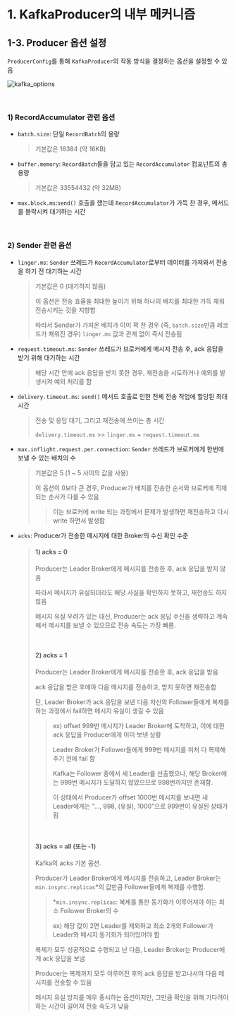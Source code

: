 # 1. KafkaProducer의 내부 메커니즘

## 1-3. Producer 옵션 설정

`ProducerConfig`를 통해 `KafkaProducer`의 작동 방식을 결정하는 옵션을 설정할 수 있음

<img alt="kafka_options" src="https://github.com/jvnlee/kafka-practice/assets/76623442/9b20be72-db48-4965-999c-09c8b93322ce">

&nbsp;

### 1) RecordAccumulator 관련 옵션

- `batch.size`: 단일 `RecordBatch`의 용량

    > 기본값은 16384 (약 16KB)

- `buffer.memory`: `RecordBatch`들을 담고 있는 `RecordAccumulator` 컴포넌트의 총 용량

    > 기본값은 33554432 (약 32MB)

- `max.block.ms`:`send()` 호출을 했는데 `RecordAccumulator`가 가득 찬 경우, 메서드를 블락시켜 대기하는 시간

&nbsp;

### 2) Sender 관련 옵션

- `linger.ms`: `Sender` 쓰레드가 `RecordAccumulator`로부터 데이터를 가져와서 전송을 하기 전 대기하는 시간

    > 기본값은 0 (대기하지 않음)
    > 
    > 이 옵션은 전송 효율을 최대한 높이기 위해 하나의 배치를 최대한 가득 채워 전송시키는 것을 지향함
    > 
    > 따라서 Sender가 가져온 배치가 이미 꽉 찬 경우 (즉, `batch.size`만큼 레코드가 채워진 경우) `linger.ms` 값과 관계 없이 즉시 전송됨

- `request.timeout.ms`: `Sender` 쓰레드가 브로커에게 메시지 전송 후, ack 응답을 받기 위해 대기하는 시간

  > 해당 시간 안에 ack 응답을 받지 못한 경우, 재전송을 시도하거나 예외를 발생시켜 예외 처리를 함

- `delivery.timeout.ms`: `send()` 메서드 호출로 인한 전체 전송 작업에 할당된 최대 시간

  > 전송 및 응답 대기, 그리고 재전송에 쓰이는 총 시간
  > 
  > `delivery.timeout.ms` >= `linger.ms` + `request.timeout.ms`

- `max.inflight.request.per.connection`: `Sender` 쓰레드가 브로커에게 한번에 보낼 수 있는 배치의 수

  > 기본값은 5 (1 ~ 5 사이의 값을 사용)
  >
  > 이 옵션이 0보다 큰 경우, Producer가 배치를 전송한 순서와 브로커에 적재되는 순서가 다를 수 있음
  > 
  > > 이는 브로커에 write 되는 과정에서 문제가 발생하면 재전송하고 다시 write 하면서 발생함

- `acks`: Producer가 전송한 메시지에 대한 Broker의 수신 확인 수준

  > #### 1) acks = 0
  >
  > Producer는 Leader Broker에게 메시지를 전송한 후, ack 응답을 받지 않음
  > 
  > 따라서 메시지가 유실되더라도 해당 사실을 확인하지 못하고, 재전송도 하지 않음
  > 
  > 메시지 유실 우려가 있는 대신, Producer는 ack 응답 수신을 생략하고 계속해서 메시지를 보낼 수 있으므로 전송 속도는 가장 빠름.
  > 
  > &nbsp;
  > 
  > #### 2) acks = 1
  > 
  > Producer는 Leader Broker에게 메시지를 전송한 후, ack 응답을 받음
  > 
  > ack 응답을 받은 후에야 다음 메시지를 전송하고, 받지 못하면 재전송함
  > 
  > 단, Leader Broker가 ack 응답을 보낸 다음 자신의 Follower들에게 복제를 하는 과정에서 fail하면 메시지 유실이 생길 수 있음
  > 
  > > ex) offset 999번 메시지가 Leader Broker에 도착하고, 이에 대한 ack 응답을 Producer에게 이미 보낸 상황
  > >
  > > Leader Broker가 Follower들에게 999번 메시지를 미처 다 복제해주기 전에 fail 함
  > >
  > > Kafka는 Follower 중에서 새 Leader를 선출했으나, 해당 Broker에는 999번 메시지가 도달하지 않았으므로 998번까지만 존재함.
  > >
  > > 이 상태에서 Producer가 offset 1000번 메시지를 보내면 새 Leader에게는 "..., 998, (유실), 1000"으로 999번이 유실된 상태가 됨
  > 
  > &nbsp;
  > 
  > #### 3) acks = all (또는 -1)
  > 
  > Kafka의 acks 기본 옵션.
  > 
  > Producer가 Leader Broker에게 메시지를 전송하고, Leader Broker는 `min.insync.replicas`*의 값만큼 Follower들에게 복제를 수행함.
  > 
  > > *`min.insync.replicas`: 복제를 통한 동기화가 이루어져야 하는 최소 Follower Broker의 수
  > >
  > > ex) 해당 값이 2면 Leader를 제외하고 최소 2개의 Follower가 Leader와 메시지 동기화가 되어있어야 함
  > 
  > 복제가 모두 성공적으로 수행되고 난 다음, Leader Broker는 Producer에게 ack 응답을 보냄
  > 
  > Producer는 복제까지 모두 이루어진 후의 ack 응답을 받고나서야 다음 메시지를 전송할 수 있음
  > 
  > 메시지 유실 방지를 매우 중시하는 옵션이지만, 그만큼 확인을 위해 기다려야 하는 시간이 길어져 전송 속도가 낮음